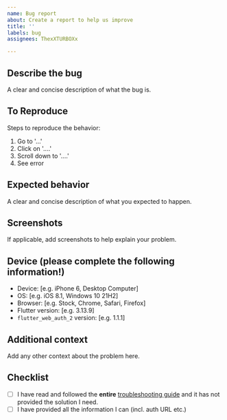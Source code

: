 ```yaml
---
name: Bug report
about: Create a report to help us improve
title: ''
labels: bug
assignees: ThexXTURBOXx

---
```


## Describe the bug
A clear and concise description of what the bug is.

## To Reproduce
Steps to reproduce the behavior:
1. Go to '...'
2. Click on '....'
3. Scroll down to '....'
4. See error

## Expected behavior
A clear and concise description of what you expected to happen.

## Screenshots
If applicable, add screenshots to help explain your problem.

## Device (please complete the following information!)
 - Device: [e.g. iPhone 6, Desktop Computer]
 - OS: [e.g. iOS 8.1, Windows 10 21H2]
 - Browser: [e.g. Stock, Chrome, Safari, Firefox]
 - Flutter version: [e.g. 3.13.9]
 - `flutter_web_auth_2` version: [e.g. 1.1.1]

## Additional context
Add any other context about the problem here.

## Checklist
 - [ ] I have read and followed the **entire** [troubleshooting guide](https://github.com/ThexXTURBOXx/flutter_web_auth_2#troubleshooting) and it has not provided the solution I need.
 - [ ] I have provided all the information I can (incl. auth URL etc.)
